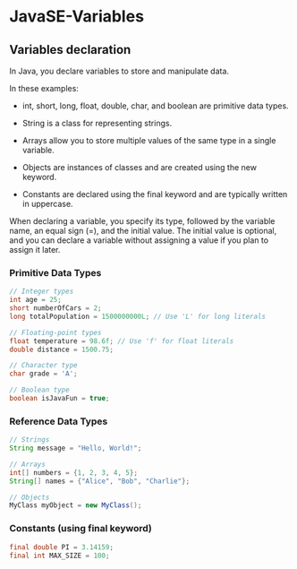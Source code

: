 # JavaSE-Variables

## Variables declaration

In Java, you declare variables to store and manipulate data. 

In these examples:

- int, short, long, float, double, char, and boolean are primitive data types.

- String is a class for representing strings.

- Arrays allow you to store multiple values of the same type in a single variable.

- Objects are instances of classes and are created using the new keyword.

- Constants are declared using the final keyword and are typically written in uppercase.

When declaring a variable, you specify its type, followed by the variable name, an equal sign (=), and the initial value. The initial value is optional, and you can declare a variable without assigning a value if you plan to assign it later.

### Primitive Data Types

```java
// Integer types
int age = 25;
short numberOfCars = 2;
long totalPopulation = 1500000000L; // Use 'L' for long literals

// Floating-point types
float temperature = 98.6f; // Use 'f' for float literals
double distance = 1500.75;

// Character type
char grade = 'A';

// Boolean type
boolean isJavaFun = true;
```

### Reference Data Types

```java
// Strings
String message = "Hello, World!";

// Arrays
int[] numbers = {1, 2, 3, 4, 5};
String[] names = {"Alice", "Bob", "Charlie"};

// Objects
MyClass myObject = new MyClass();
```

### Constants (using final keyword)

```java
final double PI = 3.14159;
final int MAX_SIZE = 100;
```
